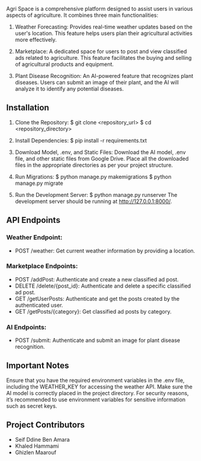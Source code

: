 Agri Space is a comprehensive platform designed to assist users in various aspects of agriculture. It combines three main functionalities:

1. Weather Forecasting: Provides real-time weather updates based on the user's location. This feature helps users plan their agricultural activities more effectively.

2. Marketplace: A dedicated space for users to post and view classified ads related to agriculture. This feature facilitates the buying and selling of agricultural products and equipment.

3. Plant Disease Recognition: An AI-powered feature that recognizes plant diseases. Users can submit an image of their plant, and the AI will analyze it to identify any potential diseases.

## Installation

1. Clone the Repository:
$ git clone <repository_url>
$ cd <repository_directory>

2. Install Dependencies:
$ pip install -r requirements.txt

3. Download Model, .env, and Static Files: Download the AI model, .env file, and other static files from Google Drive. Place all the downloaded files in the appropriate directories as per your project structure.

4. Run Migrations:
$ python manage.py makemigrations
$ python manage.py migrate

5. Run the Development Server:
$ python manage.py runserver
The development server should be running at http://127.0.0.1:8000/.

## API Endpoints

### Weather Endpoint:
- POST /weather: Get current weather information by providing a location.

### Marketplace Endpoints:
- POST /addPost: Authenticate and create a new classified ad post.
- DELETE /delete/{post_id}: Authenticate and delete a specific classified ad post.
- GET /getUserPosts: Authenticate and get the posts created by the authenticated user.
- GET /getPosts/{category}: Get classified ad posts by category.

### AI Endpoints:
- POST /submit: Authenticate and submit an image for plant disease recognition.

## Important Notes

Ensure that you have the required environment variables in the .env file, including the WEATHER_KEY for accessing the weather API. Make sure the AI model is correctly placed in the project directory. For security reasons, it’s recommended to use environment variables for sensitive information such as secret keys.

## Project Contributors

- Seif Ddine Ben Amara
- Khaled Hammami
- Ghizlen Maarouf
